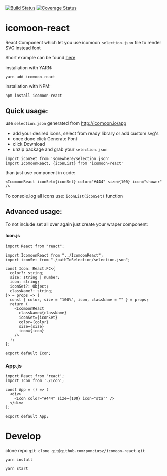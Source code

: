 [![Build Status](https://travis-ci.org/ponciusz/icomoon-react.svg?branch=master)](https://travis-ci.org/ponciusz/icomoon-react) [![Coverage Status](https://coveralls.io/repos/github/ponciusz/icomoon-react/badge.svg?branch=master)](https://coveralls.io/github/ponciusz/icomoon-react?branch=master)

# icomoon-react

React Component which let you use icomoon `selection.json` file to render SVG instead font

Short example can be found [here](https://codesandbox.io/s/q89onw1kqq)

installation with YARN:

```
yarn add icomoon-react
```

installation with NPM:

```
npm install icomoon-react
```

## Quick usage:

use `selection.json` generated from http://icomoon.io/app

- add your desired icons, select from ready library or add custom svg's
- once done click Generate Font
- click Download
- unzip package and grab your `selection.json`

```
import iconSet from 'somewhere/selection.json'
import IcomoonReact, {iconList} from 'icomoon-react'
```

than just use component in code:

```
<IcomoonReact iconSet={iconSet} color="#444" size={100} icon="shower" />
```

To console.log all icons use: `iconList(iconSet)` function

## Advanced usage:

To not include set all over again just create your wraper component:

#### Icon.js

```
import React from "react";

import IcomoonReact from "../IcomoonReact";
import iconSet from "./pathToSelection/selection.json";

const Icon: React.FC<{
  color?: string;
  size: string | number;
  icon: string;
  iconSet?: Object;
  className?: string;
}> = props => {
  const { color, size = "100%", icon, className = "" } = props;
  return (
    <IcomoonReact
      className={className}
      iconSet={iconSet}
      color={color}
      size={size}
      icon={icon}
    />
  );
};

export default Icon;
```

### App.js

```
import React from 'react';
import Icon from './Icon';

const App = () => (
  <div>
    <Icon color="#444" size={100} icon="star" />
  </div>
);

export default App;
```

# Develop

clone repo `git clone git@github.com:ponciusz/icomoon-react.git`

`yarn install`

`yarn start`
